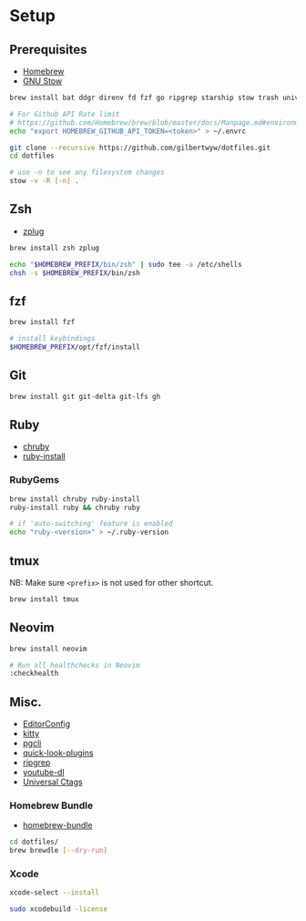 # Setup

## Prerequisites

- [Homebrew](http://brew.sh/)
- [GNU Stow](https://www.gnu.org/software/stow/)

```sh
brew install bat ddgr direnv fd fzf go ripgrep starship stow trash universal-ctags zoxide

# For Github API Rate limit
# https://github.com/Homebrew/brew/blob/master/docs/Manpage.md#environment
echo "export HOMEBREW_GITHUB_API_TOKEN=<token>" > ~/.envrc
```

```sh
git clone --recursive https://github.com/gilbertwyw/dotfiles.git
cd dotfiles

# use -n to see any filesystem changes
stow -v -R [-n] .
```

## Zsh

- [zplug](https://github.com/zplug/zplug)

```sh
brew install zsh zplug

echo "$HOMEBREW_PREFIX/bin/zsh" | sudo tee -a /etc/shells
chsh -s $HOMEBREW_PREFIX/bin/zsh
```

## fzf

```sh
brew install fzf

# install keybindings
$HOMEBREW_PREFIX/opt/fzf/install
```

## Git

```sh
brew install git git-delta git-lfs gh
```

## Ruby

- [chruby](https://github.com/postmodern/chruby)
- [ruby-install](https://github.com/postmodern/ruby-install)

### RubyGems

```sh
brew install chruby ruby-install
ruby-install ruby && chruby ruby

# if 'auto-switching' feature is enabled
echo "ruby-<version>" > ~/.ruby-version
```

## tmux

NB: Make sure `<prefix>` is not used for other shortcut.

```sh
brew install tmux
```

## Neovim

```sh
brew install neovim

# Run all healthchecks in Neovim
:checkhealth
```

## Misc.

- [EditorConfig](https://editorconfig.org)
- [kitty](https://sw.kovidgoyal.net/kitty/index.html)
- [pgcli](https://www.pgcli.com/)
- [quick-look-plugins](https://github.com/sindresorhus/quick-look-plugins#install-all)
- [ripgrep](https://github.com/BurntSushi/ripgrep)
- [youtube-dl](https://github.com/ytdl-org/youtube-dl)
- [Universal Ctags](https://github.com/universal-ctags/homebrew-universal-ctags#usage)

### Homebrew Bundle

- [homebrew-bundle](https://github.com/Homebrew/homebrew-bundle)

```sh
cd dotfiles/
brew brewdle [--dry-run]
```

### Xcode

```sh
xcode-select --install

sudo xcodebuild -license
```
